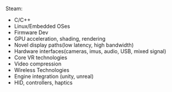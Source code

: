 Steam:
* C/C++
* Linux/Embedded OSes
* Firmware Dev
* GPU acceleration, shading, rendering
* Novel display paths(low latency, high bandwidth)
* Hardware interfaces(cameras, imus, audio, USB, mixed signal)
* Core VR technologies
* Video compression
* Wireless Technologies
* Engine integration (unity, unreal)
* HID, controllers, haptics

